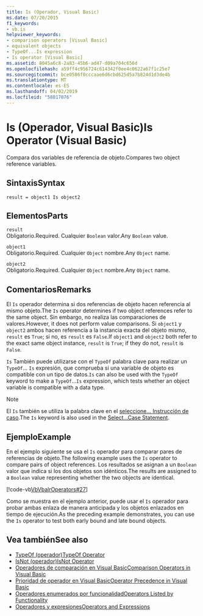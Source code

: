 ```yaml
---
title: Is (Operador, Visual Basic)
ms.date: 07/20/2015
f1_keywords:
- vb.is
helpviewer_keywords:
- comparison operators [Visual Basic]
- equivalent objects
- TypeOf...Is expression
- Is operator [Visual Basic]
ms.assetid: 8045a6c8-2a83-45b6-ad47-d09a704c656d
ms.openlocfilehash: a59ff4c956724c614342f0ee4c0622a67f1c25e7
ms.sourcegitcommit: bce0586f0cccaae6d6cbd625d5a7b824d1d3de4b
ms.translationtype: MT
ms.contentlocale: es-ES
ms.lasthandoff: 04/02/2019
ms.locfileid: "58817076"
---
```

# <a name="is-operator-visual-basic"></a><span data-ttu-id="a0162-102">Is (Operador, Visual Basic)</span><span class="sxs-lookup"><span data-stu-id="a0162-102">Is Operator (Visual Basic)</span></span>
<span data-ttu-id="a0162-103">Compara dos variables de referencia de objeto.</span><span class="sxs-lookup"><span data-stu-id="a0162-103">Compares two object reference variables.</span></span>  
  
## <a name="syntax"></a><span data-ttu-id="a0162-104">Sintaxis</span><span class="sxs-lookup"><span data-stu-id="a0162-104">Syntax</span></span>  
  
```  
result = object1 Is object2  
```  
  
## <a name="parts"></a><span data-ttu-id="a0162-105">Elementos</span><span class="sxs-lookup"><span data-stu-id="a0162-105">Parts</span></span>  
 `result`  
 <span data-ttu-id="a0162-106">Obligatorio.</span><span class="sxs-lookup"><span data-stu-id="a0162-106">Required.</span></span> <span data-ttu-id="a0162-107">Cualquier `Boolean` valor.</span><span class="sxs-lookup"><span data-stu-id="a0162-107">Any `Boolean` value.</span></span>  
  
 `object1`  
 <span data-ttu-id="a0162-108">Obligatorio.</span><span class="sxs-lookup"><span data-stu-id="a0162-108">Required.</span></span> <span data-ttu-id="a0162-109">Cualquier `Object` nombre.</span><span class="sxs-lookup"><span data-stu-id="a0162-109">Any `Object` name.</span></span>  
  
 `object2`  
 <span data-ttu-id="a0162-110">Obligatorio.</span><span class="sxs-lookup"><span data-stu-id="a0162-110">Required.</span></span> <span data-ttu-id="a0162-111">Cualquier `Object` nombre.</span><span class="sxs-lookup"><span data-stu-id="a0162-111">Any `Object` name.</span></span>  
  
## <a name="remarks"></a><span data-ttu-id="a0162-112">Comentarios</span><span class="sxs-lookup"><span data-stu-id="a0162-112">Remarks</span></span>  
 <span data-ttu-id="a0162-113">El `Is` operador determina si dos referencias de objeto hacen referencia al mismo objeto.</span><span class="sxs-lookup"><span data-stu-id="a0162-113">The `Is` operator determines if two object references refer to the same object.</span></span> <span data-ttu-id="a0162-114">Sin embargo, no realiza las comparaciones de valores.</span><span class="sxs-lookup"><span data-stu-id="a0162-114">However, it does not perform value comparisons.</span></span> <span data-ttu-id="a0162-115">Si `object1` y `object2` ambos hacen referencia a la instancia exacta del objeto mismo, `result` es `True`; si no, es `result` es `False`.</span><span class="sxs-lookup"><span data-stu-id="a0162-115">If `object1` and `object2` both refer to the exact same object instance, `result` is `True`; if they do not, `result` is `False`.</span></span>  
  
 <span data-ttu-id="a0162-116">`Is` También puede utilizarse con el `TypeOf` palabra clave para realizar un `TypeOf`... `Is` expresión, que comprueba si una variable de objeto es compatible con un tipo de datos.</span><span class="sxs-lookup"><span data-stu-id="a0162-116">`Is` can also be used with the `TypeOf` keyword to make a `TypeOf`...`Is` expression, which tests whether an object variable is compatible with a data type.</span></span>  
  
> [!NOTE]
>  <span data-ttu-id="a0162-117">El `Is` también se utiliza la palabra clave en el [seleccione... Instrucción de caso](../../../visual-basic/language-reference/statements/select-case-statement.md).</span><span class="sxs-lookup"><span data-stu-id="a0162-117">The `Is` keyword is also used in the [Select...Case Statement](../../../visual-basic/language-reference/statements/select-case-statement.md).</span></span>  
  
## <a name="example"></a><span data-ttu-id="a0162-118">Ejemplo</span><span class="sxs-lookup"><span data-stu-id="a0162-118">Example</span></span>  
 <span data-ttu-id="a0162-119">En el ejemplo siguiente se usa el `Is` operador para comparar pares de referencias de objeto.</span><span class="sxs-lookup"><span data-stu-id="a0162-119">The following example uses the `Is` operator to compare pairs of object references.</span></span> <span data-ttu-id="a0162-120">Los resultados se asignan a un `Boolean` valor que indica si los dos objetos son idénticos.</span><span class="sxs-lookup"><span data-stu-id="a0162-120">The results are assigned to a `Boolean` value representing whether the two objects are identical.</span></span>  
  
 [!code-vb[VbVbalrOperators#27](~/samples/snippets/visualbasic/VS_Snippets_VBCSharp/VbVbalrOperators/VB/Class1.vb#27)]  
  
 <span data-ttu-id="a0162-121">Como se muestra en el ejemplo anterior, puede usar el `Is` operador para probar ambas enlaza de manera anticipada y los objetos enlazados en tiempo de ejecución.</span><span class="sxs-lookup"><span data-stu-id="a0162-121">As the preceding example demonstrates, you can use the `Is` operator to test both early bound and late bound objects.</span></span>  
  
## <a name="see-also"></a><span data-ttu-id="a0162-122">Vea también</span><span class="sxs-lookup"><span data-stu-id="a0162-122">See also</span></span>

- [<span data-ttu-id="a0162-123">TypeOf (operador)</span><span class="sxs-lookup"><span data-stu-id="a0162-123">TypeOf Operator</span></span>](../../../visual-basic/language-reference/operators/typeof-operator.md)
- [<span data-ttu-id="a0162-124">IsNot (operador)</span><span class="sxs-lookup"><span data-stu-id="a0162-124">IsNot Operator</span></span>](../../../visual-basic/language-reference/operators/isnot-operator.md)
- [<span data-ttu-id="a0162-125">Operadores de comparación en Visual Basic</span><span class="sxs-lookup"><span data-stu-id="a0162-125">Comparison Operators in Visual Basic</span></span>](../../../visual-basic/programming-guide/language-features/operators-and-expressions/comparison-operators.md)
- [<span data-ttu-id="a0162-126">Prioridad de operador en Visual Basic</span><span class="sxs-lookup"><span data-stu-id="a0162-126">Operator Precedence in Visual Basic</span></span>](../../../visual-basic/language-reference/operators/operator-precedence.md)
- [<span data-ttu-id="a0162-127">Operadores enumerados por funcionalidad</span><span class="sxs-lookup"><span data-stu-id="a0162-127">Operators Listed by Functionality</span></span>](../../../visual-basic/language-reference/operators/operators-listed-by-functionality.md)
- [<span data-ttu-id="a0162-128">Operadores y expresiones</span><span class="sxs-lookup"><span data-stu-id="a0162-128">Operators and Expressions</span></span>](../../../visual-basic/programming-guide/language-features/operators-and-expressions/index.md)
